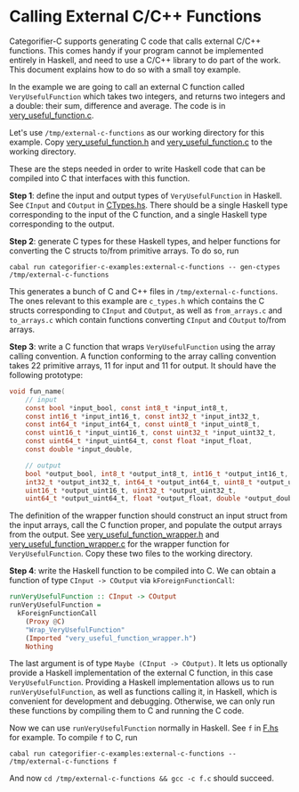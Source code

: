 # Calling External C/C++ Functions

Categorifier-C supports generating C code that calls external C/C++ functions.
This comes handy if your program cannot be implemented entirely in Haskell, and need to use a C/C++ library to do part of the work.
This document explains how to do so with a small toy example.

In the example we are going to call an external C function called `VeryUsefulFunction` which takes two integers, and returns two integers and a double: their sum, difference and average.
The code is in [very_useful_function.c](very_useful_function.c).

Let's use `/tmp/external-c-functions` as our working directory for this example.
Copy [very_useful_function.h](very_useful_function.h) and [very_useful_function.c](very_useful_function.c) to the working directory.

These are the steps needed in order to write Haskell code that can be compiled into C that interfaces with this function.

**Step 1**: define the input and output types of `VeryUsefulFunction` in Haskell.
See `CInput` and `COutput` in [CTypes.hs](CTypes.hs).
There should be a single Haskell type corresponding to the input of the C function, and a single Haskell type corresponding to the output.

**Step 2**: generate C types for these Haskell types, and helper functions for converting the C structs to/from primitive arrays. To do so, run

```
cabal run categorifier-c-examples:external-c-functions -- gen-ctypes /tmp/external-c-functions
```

This generates a bunch of C and C++ files in `/tmp/external-c-functions`.
The ones relevant to this example are `c_types.h` which contains the C structs corresponding to `CInput` and `COutput`, as well as `from_arrays.c` and `to_arrays.c` which contain functions converting `CInput` and `COutput` to/from arrays.

**Step 3**: write a C function that wraps `VeryUsefulFunction` using the array calling convention.
A function conforming to the array calling convention takes 22 primitive arrays, 11 for input and 11 for output.
It should have the following prototype:

```c
void fun_name(
    // input
    const bool *input_bool, const int8_t *input_int8_t,
    const int16_t *input_int16_t, const int32_t *input_int32_t,
    const int64_t *input_int64_t, const uint8_t *input_uint8_t,
    const uint16_t *input_uint16_t, const uint32_t *input_uint32_t,
    const uint64_t *input_uint64_t, const float *input_float,
    const double *input_double,

    // output
    bool *output_bool, int8_t *output_int8_t, int16_t *output_int16_t,
    int32_t *output_int32_t, int64_t *output_int64_t, uint8_t *output_uint8_t,
    uint16_t *output_uint16_t, uint32_t *output_uint32_t,
    uint64_t *output_uint64_t, float *output_float, double *output_double);
```

The definition of the wrapper function should construct an input struct from the input arrays, call the C function proper, and populate the output arrays from the output.
See [very_useful_function_wrapper.h](very_useful_function_wrapper.h) and [very_useful_function_wrapper.c](very_useful_function_wrapper.c) for the wrapper function for `VeryUsefulFunction`. Copy these two files to the working directory.

**Step 4**: write the Haskell function to be compiled into C.
We can obtain a function of type `CInput -> COutput` via `kForeignFunctionCall`:

```haskell
runVeryUsefulFunction :: CInput -> COutput
runVeryUsefulFunction =
  kForeignFunctionCall
    (Proxy @C)
    "Wrap_VeryUsefulFunction"
    (Imported "very_useful_function_wrapper.h")
    Nothing
```

The last argument is of type `Maybe (CInput -> COutput)`.
It lets us optionally provide a Haskell implementation of the external C function, in this case `VeryUsefulFunction`.
Providing a Haskell implementation allows us to run `runVeryUsefulFunction`, as well as functions calling it, in Haskell, which is convenient for development and debugging.
Otherwise, we can only run these functions by compiling them to C and running the C code.

Now we can use `runVeryUsefulFunction` normally in Haskell.
See `f` in [F.hs](F.hs) for example.
To compile `f` to C, run

```
cabal run categorifier-c-examples:external-c-functions -- /tmp/external-c-functions f
```

And now `cd /tmp/external-c-functions && gcc -c f.c` should succeed.
